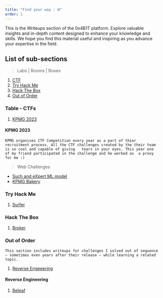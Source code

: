 ```yaml
--- 
title: "Find your way : W"
order: 1
---
```


This is the Writeups section of the 0x4B1T platform. Explore valuable insights and in-depth content designed to enhance your knowledge and skills. We hope you find this material useful and inspiring as you advance your expertise in the field.

## List of sub-sections

> Labs | Rooms | Boxes 

1. [CTF](#ctf)
2. [Try Hack Me](#try-hack-me)
3. [Hack The Box](#hack-the-box)
4. [Out of Order](#out-of-order)

### Table - CTFs

1. [KPMG 2023](#kpmg)

#### KPMG 2023

`KPMG organises CTF Competition every year as a part of thier recruitment process. All the CTF challenges created by the their team is so cool and capable of giving   tears in your eyes. This year one of my friend participated in the challenge and he worked as  a proxy for me :)`

> Web Challenges
- [Such and eXpert ML model](https://0x4b1t.github.io/writeups/expert-lm/)
- [KPMG Bakery](https://0x4b1t.github.io/writeups/kpmg-bakery/)

### Try Hack Me

1. [Surfer](https://0x4b1t.github.io/writeups/surfer/)

### Hack The Box

1. [Broker](https://0x4b1t.github.io/writeups/broker/)

### Out of Order

`This section includes writeups for challenges I solved out of sequence — sometimes even years after their release — while learning a related topic.`

1. [Reverse Engeeering](#reverse-engineering)


#### Reverse Engineering

1. [Beleaf](https://0x4b1t.github.io/writeups/beleaf-csaw19/)



